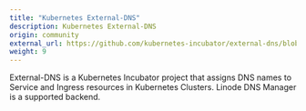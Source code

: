 ```yaml
---
title: "Kubernetes External-DNS"
description: Kubernetes External-DNS
origin: community
external_url: https://github.com/kubernetes-incubator/external-dns/blob/master/docs/tutorials/linode.md
weight: 9
---
```


External-DNS is a Kubernetes Incubator project that assigns DNS names to Service and Ingress resources in Kubernetes Clusters. Linode DNS Manager is a supported backend.
